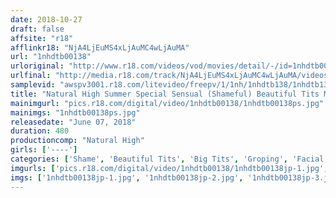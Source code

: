 ```yaml
---
date: 2018-10-27
draft: false
affsite: "r18"
afflinkr18: "NjA4LjEuMS4xLjAuMC4wLjAuMA"
url: "1nhdtb00138"
urloriginal: "http://www.r18.com/videos/vod/movies/detail/-/id=1nhdtb00138"
urlfinal: "http://media.r18.com/track/NjA4LjEuMS4xLjAuMC4wLjAuMA/videos/vod/movies/detail/-/id=1nhdtb00138"
samplevid: "awspv3001.r18.com/litevideo/freepv/1/1nh/1nhdtb138/1nhdtb138_dmb_w.mp4"
title: "Natural High Summer Special Sensual (Shameful) Beautiful Tits Molester Exclusive Footage Collection 10 Ladies Deluxe Edition"
mainimgurl: "pics.r18.com/digital/video/1nhdtb00138/1nhdtb00138ps.jpg"
mainimgs: "1nhdtb00138ps.jpg"
releasedate: "June 07, 2018"
duration: 480
productioncomp: "Natural High"
girls: ['----']
categories: ['Shame', 'Beautiful Tits', 'Big Tits', 'Groping', 'Facial', 'Over 4 Hours', 'Hi-Def', 'Special 7 studios SALE']
imgurls: ['pics.r18.com/digital/video/1nhdtb00138/1nhdtb00138jp-1.jpg', 'pics.r18.com/digital/video/1nhdtb00138/1nhdtb00138jp-2.jpg', 'pics.r18.com/digital/video/1nhdtb00138/1nhdtb00138jp-3.jpg', 'pics.r18.com/digital/video/1nhdtb00138/1nhdtb00138jp-4.jpg', 'pics.r18.com/digital/video/1nhdtb00138/1nhdtb00138jp-5.jpg', 'pics.r18.com/digital/video/1nhdtb00138/1nhdtb00138jp-6.jpg', 'pics.r18.com/digital/video/1nhdtb00138/1nhdtb00138jp-7.jpg', 'pics.r18.com/digital/video/1nhdtb00138/1nhdtb00138jp-8.jpg', 'pics.r18.com/digital/video/1nhdtb00138/1nhdtb00138jp-9.jpg', 'pics.r18.com/digital/video/1nhdtb00138/1nhdtb00138jp-10.jpg', 'pics.r18.com/digital/video/1nhdtb00138/1nhdtb00138jp-11.jpg', 'pics.r18.com/digital/video/1nhdtb00138/1nhdtb00138jp-12.jpg', 'pics.r18.com/digital/video/1nhdtb00138/1nhdtb00138jp-13.jpg', 'pics.r18.com/digital/video/1nhdtb00138/1nhdtb00138jp-14.jpg', 'pics.r18.com/digital/video/1nhdtb00138/1nhdtb00138jp-15.jpg', 'pics.r18.com/digital/video/1nhdtb00138/1nhdtb00138jp-16.jpg', 'pics.r18.com/digital/video/1nhdtb00138/1nhdtb00138jp-17.jpg', 'pics.r18.com/digital/video/1nhdtb00138/1nhdtb00138jp-18.jpg', 'pics.r18.com/digital/video/1nhdtb00138/1nhdtb00138jp-19.jpg', 'pics.r18.com/digital/video/1nhdtb00138/1nhdtb00138jp-20.jpg']
imgs: ['1nhdtb00138jp-1.jpg', '1nhdtb00138jp-2.jpg', '1nhdtb00138jp-3.jpg', '1nhdtb00138jp-4.jpg', '1nhdtb00138jp-5.jpg', '1nhdtb00138jp-6.jpg', '1nhdtb00138jp-7.jpg', '1nhdtb00138jp-8.jpg', '1nhdtb00138jp-9.jpg', '1nhdtb00138jp-10.jpg', '1nhdtb00138jp-11.jpg', '1nhdtb00138jp-12.jpg', '1nhdtb00138jp-13.jpg', '1nhdtb00138jp-14.jpg', '1nhdtb00138jp-15.jpg', '1nhdtb00138jp-16.jpg', '1nhdtb00138jp-17.jpg', '1nhdtb00138jp-18.jpg', '1nhdtb00138jp-19.jpg', '1nhdtb00138jp-20.jpg']
---
```

